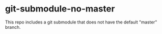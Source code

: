 # git-submodule-no-master
This repo includes a git submodule that does not have the 
default "master" branch. 
